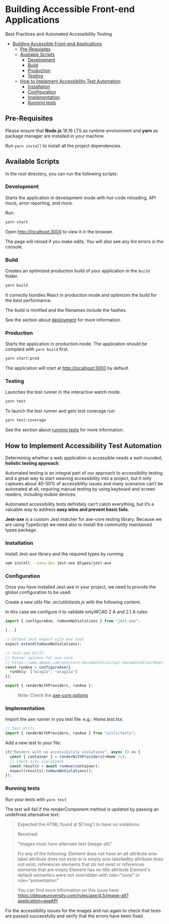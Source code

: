 # Building Accessible Front-end Applications

Best Practices and Automated Accessibility Testing

- [Building Accessible Front-end Applications](#building-accessible-front-end-applications)
  - [Pre-Requisites](#pre-requisites)
  - [Available Scripts](#available-scripts)
    - [Development](#development)
    - [Build](#build)
    - [Production](#production)
    - [Testing](#testing)
  - [How to Implement Accessibility Test Automation](#how-to-implement-accessibility-test-automation)
    - [Installation](#installation)
    - [Configuration](#configuration)
    - [Implementation](#implementation)
    - [Running tests](#running-tests)

## Pre-Requisites

Please ensure that **Node.js** 18.16 LTS as runtime environment and **yarn** as package manager are installed in your machine.

Run `yarn install` to install all the project dependencies.

## Available Scripts

In the root directory, you can run the following scripts:

### Development

Starts the application in development mode with hot-code reloading, API mock, error reporting, and more.

Run:

```bash
yarn start
```

Open [http://localhost:3000](http://localhost:3000) to view it in the browser.

The page will reload if you make edits.
You will also see any lint errors in the console.

### Build

Creates an optimized production build of your application in the `build` folder.

```bash
yarn build
```

It correctly bundles React in production mode and optimizes the build for the best performance.

The build is minified and the filenames include the hashes.

See the section about [deployment](https://facebook.github.io/create-react-app/docs/deployment) for more information.

### Production

Starts the application in production mode. The application should be compiled with `yarn build` first.

```bash
yarn start:prod
```

The application will start at [http://localhost:3000](http://localhost:3000) by default.

### Testing

Launches the test runner in the interactive watch mode.

```bash
yarn test
```

To launch the test runner and gets test coverage run:

```bash
yarn test:coverage
```

See the section about [running tests](https://facebook.github.io/create-react-app/docs/running-tests) for more information.

## How to Implement Accessibility Test Automation

Determining whether a web application is accessible needs a well-rounded, **holistic testing approach**.

Automated testing is an integral part of our approach to accessibility testing and a great way to start weaving accessibility into a project, but it only captures about 40-50% of accessibility issues and many scenarios can’t be automated at all, requiring manual testing by using keyboard and screen readers, including mobile devices.

Automated accessibility tests definitely can’t catch everything, but it’s a valuable way to address **easy wins and prevent basic fails**.

**Jest-axe** is a custom Jest matcher for axe-core testing library. Because we are using TypeScript we need also to install the community maintained types package.

### Installation

Install Jest-axe library and the required types by running:

```bash
npm install --save-dev jest-axe @types/jest-axe
```

### Configuration

Once you have installed Jest-axe in your project, we need to provide the global configuration to be used:

Create a new utils file: _src\utils\tests.js_ with the following content.

In this case we configure it to validate onlyWCAG 2 A and 2.1 A rules:

```typescript
import { configureAxe, toHaveNoViolations } from "jest-axe";

[...]

// Extend Jest expect with Axe tool
expect.extend(toHaveNoViolations);

// Jest-axe Utils
// Runner options for axe-core
// https://www.deque.com/axe/core-documentation/api-documentation/#options-parameter
const runAxe = configureAxe({
  runOnly: ["wcag2a", "wcag21a"]
});

export { renderWithProviders, runAxe };
```

> Note: Check the [axe-core options](https://www.deque.com/axe/core-documentation/api-documentation/#options-parameter)

### Implementation

Import the axe runner in you test file: e.g.: _Home.test.tsx_:

```typescript
// Test Utils
import { renderWithProviders, runAxe } from "utils/tests";
```

Add a new test to your file:

```typescript
it("Renders with no accessibility violations", async () => {
  const { container } = renderWithProviders(<Home />);
  // Check a11y violations
  const results = await runAxe(container);
  expect(results).toHaveNoViolations();
});
```

### Running tests

Run your tests with `yarn test`

The test will fail if the renderComponent method is updated by passing an undefined alternative text:

> Expected the HTML found at $('img') to have no violations:
>
> Received:
>
> "Images must have alternate text (image-alt)"
>
> Fix any of the following:
> Element does not have an alt attribute
> aria-label attribute does not exist or is empty
> aria-labelledby attribute does not exist, references elements that do not exist or references elements that are empty
> Element has no title attribute
> Element's default semantics were not overridden with role="none" or role="presentation"
>
> You can find more information on this issue here:
> https://dequeuniversity.com/rules/axe/4.5/image-alt?application=axeAPI

Fix the accessibility issues for the images and run again to check that tests are passed successfully and verify that the errors have been fixed.
